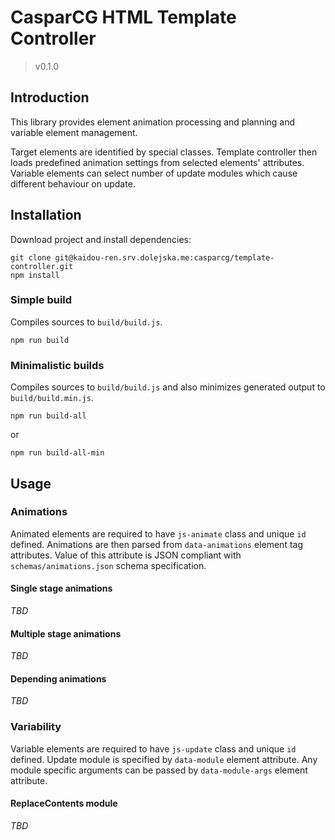 # CasparCG HTML Template Controller
> v0.1.0


## Introduction
This library provides element animation processing and planning and variable element management.

Target elements are identified by special classes.
Template controller then loads predefined animation settings from selected elements' attributes.
Variable elements can select number of update modules which cause different behaviour on update.


## Installation
Download project and install dependencies:
```shell
git clone git@kaidou-ren.srv.dolejska.me:casparcg/template-controller.git
npm install
```

### Simple build
Compiles sources to `build/build.js`.
```shell
npm run build
```

### Minimalistic builds
Compiles sources to `build/build.js` and also minimizes generated output to `build/build.min.js`.
```shell
npm run build-all
```
or
```shell
npm run build-all-min
```


## Usage

### Animations
Animated elements are required to have `js-animate` class and unique `id` defined.
Animations are then parsed from `data-animations` element tag attributes.
Value of this attribute is JSON compliant with `schemas/animations.json` schema specification.

#### Single stage animations
_TBD_

#### Multiple stage animations
_TBD_

#### Depending animations
_TBD_

### Variability
Variable elements are required to have `js-update` class and unique `id` defined.
Update module is specified by `data-module` element attribute.
Any module specific arguments can be passed by `data-module-args` element attribute.

#### ReplaceContents module
_TBD_
